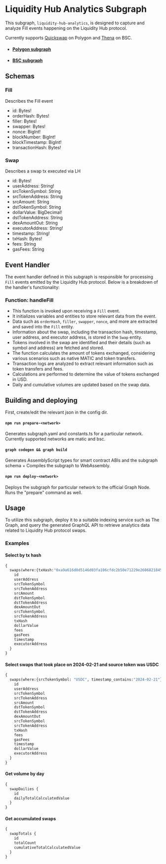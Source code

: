 # Liquidity Hub Analytics Subgraph

This subgraph, `liquidity-hub-analytics`, is designed to capture and analyze Fill events happening on the Liquidity Hub protocol.

Currently supports [Quickswap](https://quickswap.exchange) on Polygon and [Thena](https://thena.fi) on BSC.

- #### [Polygon subgraph](https://thegraph.com/explorer/subgraphs/3PoRophV5nkusfKGkk2D5rL6ibErsTvmUvYsaHNTUsGZ)
- #### [BSC subgraph](https://thegraph.com/explorer/subgraphs/A3itXkopA3FG5CGKJrzQZPB2FWsC9BWw3b7GBdK4zGf2)

## Schemas
### Fill
Describes the Fill event
- id: Bytes!
- orderHash: Bytes!
- filler: Bytes!
- swapper: Bytes!
- nonce: BigInt!
- blockNumber: BigInt!
- blockTimestamp: BigInt!
- transactionHash: Bytes!
### Swap
Describes a swap tx executed via LH
- id: Bytes!
- userAddress: String!
- srcTokenSymbol: String
- srcTokenAddress: String
- srcAmount: String
- dstTokenSymbol: String
- dollarValue: BigDecimal!
- dstTokenAddress: String
- dexAmountOut: String
- executorAddress: String!
- timestamp: String!
- txHash: Bytes!
- fees: String
- gasFees: String

## Event Handler

The event handler defined in this subgraph is responsible for processing `Fill` events emitted by the Liquidity Hub protocol. Below is a breakdown of the handler's functionality:

### Function: handleFill
- This function is invoked upon receiving a `Fill` event.
- It initializes variables and entities to store relevant data from the event.
- Data such as `orderHash`, `filler`, `swapper`, `nonce`, and more are extracted and saved into the `Fill` entity.
- Information about the swap, including the transaction hash, timestamp, user address, and executor address, is stored in the `Swap` entity.
- Tokens involved in the swap are identified and their details (such as symbol and address) are fetched and stored.
- The function calculates the amount of tokens exchanged, considering various scenarios such as native MATIC and token transfers.
- Transaction logs are analyzed to extract relevant information such as token transfers and fees.
- Calculations are performed to determine the value of tokens exchanged in USD.
- Daily and cumulative volumes are updated based on the swap data.

## Building and deploying
First, create/edit the relevant json in the config dir.

#### `npm run prepare-<network>`
Generates subgraph.yaml and constants.ts for a particular network.
Currently supported networks are matic and bsc.

#### `graph codegen && graph build`
Generates AssemblyScript types for smart contract ABIs and the subgraph schema + Compiles the subgraph to WebAssembly.

#### `npm run deploy-<network>`
Deploys the subgraph for particular network to the official Graph Node. Runs the "prepare" command as well.

## Usage
To utilize this subgraph, deploy it to a suitable indexing service such as The Graph, and query the generated GraphQL API to retrieve analytics data related to Liquidity Hub protocol swaps.

### Examples
#### Select by tx hash
```graphql
{
  swaps(where:{txHash:"0xa9a616d0d5146d03fa106cfdc2b50e71229e26068218455044a59f3460d59dd7"}) {
    id
    userAddress
    srcTokenSymbol
    srcTokenAddress
    srcAmount
    dstTokenSymbol
    dstTokenAddress
    dexAmountOut
    srcTokenSymbol
    srcTokenAddress
    txHash
    dollarValue
    fees
    gasFees
    timestamp
    executorAddress
  }
}
```
#### Select swaps that took place on 2024-02-21 and source token was USDC
```graphql
{
  swaps(where:{srcTokenSymbol: "USDC", timestamp_contains:"2024-02-21"}) {
    id
    userAddress
    srcTokenSymbol
    srcTokenAddress
    srcAmount
    dstTokenSymbol
    dstTokenAddress
    dexAmountOut
    srcTokenSymbol
    srcTokenAddress
    txHash
    fees
    gasFees
    timestamp
    dollarValue
    executorAddress
  }
}
```
#### Get volume by day
```graphql
{
  swapDailies {
    id
    dailyTotalCalculatedValue
  }
}
```
#### Get accumulated swaps
```graphql
{
  swapTotals {
    id
    totalCount
    cumulativeTotalCalculatedValue
  }
}
```